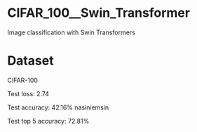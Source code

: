 # CIFAR_100__Swin_Transformer
Image classification with Swin Transformers

# Dataset

CIFAR-100

Test loss: 2.74

Test accuracy: 42.16% nasiniemsin

Test top 5 accuracy: 72.81%
